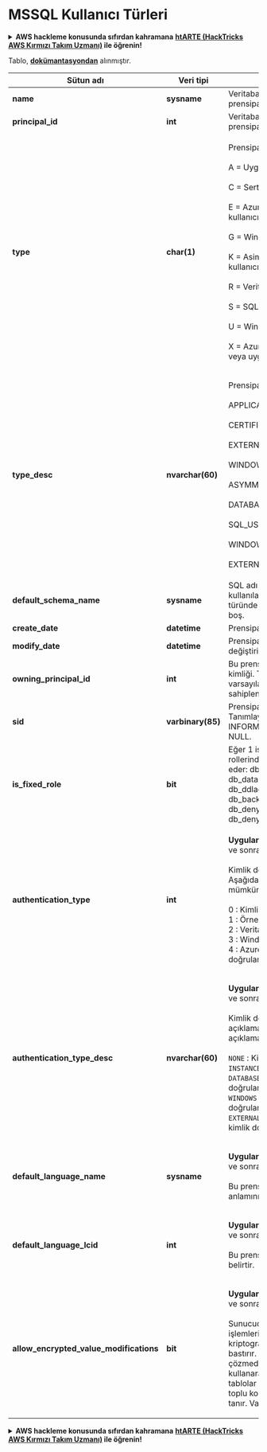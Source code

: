 # MSSQL Kullanıcı Türleri

<details>

<summary><strong>AWS hackleme konusunda sıfırdan kahramana</strong> <a href="https://training.hacktricks.xyz/courses/arte"><strong>htARTE (HackTricks AWS Kırmızı Takım Uzmanı)</strong></a><strong> ile öğrenin!</strong></summary>

* Bir **cybersecurity şirketinde** çalışıyor musunuz? **Şirketinizi HackTricks'te reklamını görmek** ister misiniz? veya **PEASS'ın en son sürümüne erişmek veya HackTricks'i PDF olarak indirmek** ister misiniz? [**ABONELİK PLANLARINI**](https://github.com/sponsors/carlospolop) kontrol edin!
* [**The PEASS Ailesi'ni**](https://opensea.io/collection/the-peass-family) keşfedin, özel [**NFT'lerimiz**](https://opensea.io/collection/the-peass-family)
* [**Resmi PEASS & HackTricks ürünlerini**](https://peass.creator-spring.com) edinin
* [**💬**](https://emojipedia.org/speech-balloon/) [**Discord grubuna**](https://discord.gg/hRep4RUj7f) veya [**telegram grubuna**](https://t.me/peass) katılın veya **Twitter'da** 🐦[**@carlospolopm**](https://twitter.com/hacktricks_live)**'u takip edin**.
* **Hacking hilelerinizi [hacktricks repo](https://github.com/carlospolop/hacktricks) ve [hacktricks-cloud repo](https://github.com/carlospolop/hacktricks-cloud)** göndererek paylaşın.

</details>

Tablo, [**dokümantasyondan**](https://learn.microsoft.com/en-us/sql/relational-databases/system-catalog-views/sys-database-principals-transact-sql?view=sql-server-ver16) alınmıştır.

| Sütun adı                                 | Veri tipi         | Açıklama                                                                                                                                                                                                                                                                                                                                                                                                                                               |
| ------------------------------------------ | ----------------- | ------------------------------------------------------------------------------------------------------------------------------------------------------------------------------------------------------------------------------------------------------------------------------------------------------------------------------------------------------------------------------------------------------------------------------------------------------ |
| **name**                                   | **sysname**       | Veritabanı içinde benzersiz olan prensipalin adı.                                                                                                                                                                                                                                                                                                                                                                                                      |
| **principal\_id**                          | **int**           | Veritabanı içinde benzersiz olan prensipalin kimliği.                                                                                                                                                                                                                                                                                                                                                                                                  |
| **type**                                   | **char(1)**       | <p>Prensipal türü:<br><br>A = Uygulama rolü<br><br>C = Sertifikaya eşlenen kullanıcı<br><br>E = Azure Active Directory'den dış kullanıcı<br><br>G = Windows grubu<br><br>K = Asimetrik anahtara eşlenen kullanıcı<br><br>R = Veritabanı rolü<br><br>S = SQL kullanıcısı<br><br>U = Windows kullanıcısı<br><br>X = Azure Active Directory grubu veya uygulamalarından dış grup</p>                                                                                  |
| **type\_desc**                             | **nvarchar(60)**  | <p>Prensipal türünün açıklaması.<br><br>APPLICATION_ROLE<br><br>CERTIFICATE_MAPPED_USER<br><br>EXTERNAL_USER<br><br>WINDOWS_GROUP<br><br>ASYMMETRIC_KEY_MAPPED_USER<br><br>DATABASE_ROLE<br><br>SQL_USER<br><br>WINDOWS_USER<br><br>EXTERNAL_GROUPS</p>                                                                                                                                                                                               |
| **default\_schema\_name**                  | **sysname**       | SQL adı bir şema belirtmediğinde kullanılacak ad. S, U veya A türünde olmayan prensipler için boş.                                                                                                                                                                                                                                                                                                                                                   |
| **create\_date**                           | **datetime**      | Prensipalin oluşturulduğu zaman.                                                                                                                                                                                                                                                                                                                                                                                                               |
| **modify\_date**                           | **datetime**      | Prensipalin en son ne zaman değiştirildiği.                                                                                                                                                                                                                                                                                                                                                                                                         |
| **owning\_principal\_id**                  | **int**           | Bu prensipali sahip olan prensipalin kimliği. Tüm sabit Veritabanı Rolleri varsayılan olarak **dbo** tarafından sahiplenilir.                                                                                                                                                                                                                                                                                                                                                |
| **sid**                                    | **varbinary(85)** | Prensipalin SID'si (Güvenlik Tanımlayıcısı). SYS ve INFORMATION SCHEMAS için NULL.                                                                                                                                                                                                                                                                                                                                                                      |
| **is\_fixed\_role**                        | **bit**           | Eğer 1 ise, bu satır sabit veritabanı rollerinden biri için bir girişi temsil eder: db\_owner, db\_accessadmin, db\_datareader, db\_datawriter, db\_ddladmin, db\_securityadmin, db\_backupoperator, db\_denydatareader, db\_denydatawriter.                                                                                                                                                                                                                       |
| **authentication\_type**                   | **int**           | <p><strong>Uygulanır:</strong> SQL Server 2012 (11.x) ve sonraki sürümler.<br><br>Kimlik doğrulama türünü belirtir. Aşağıdaki değerler ve açıklamaları mümkündür.<br><br>0 : Kimlik doğrulama yok<br>1 : Örnek kimlik doğrulama<br>2 : Veritabanı kimlik doğrulama<br>3 : Windows kimlik doğrulama<br>4 : Azure Active Directory kimlik doğrulama</p>                                                                                                        |
| **authentication\_type\_desc**             | **nvarchar(60)**  | <p><strong>Uygulanır:</strong> SQL Server 2012 (11.x) ve sonraki sürümler.<br><br>Kimlik doğrulama türünün açıklaması. Aşağıdaki değerler ve açıklamaları mümkündür.<br><br><code>NONE</code> : Kimlik doğrulama yok<br><code>INSTANCE</code> : Örnek kimlik doğrulama<br><code>DATABASE</code> : Veritabanı kimlik doğrulama<br><code>WINDOWS</code> : Windows kimlik doğrulama<br><code>EXTERNAL</code>: Azure Active Directory kimlik doğrulama</p> |
| **default\_language\_name**                | **sysname**       | <p><strong>Uygulanır:</strong> SQL Server 2012 (11.x) ve sonraki sürümler.<br><br>Bu prensipal için varsayılan dilin anlamını belirtir.</p>                                                                                                                                                                                                                                                                                                                        |
| **default\_language\_lcid**                | **int**           | <p><strong>Uygulanır:</strong> SQL Server 2012 (11.x) ve sonraki sürümler.<br><br>Bu prensipal için varsayılan LCID'yi belirtir.</p>                                                                                                                                                                                                                                                                                                                            |
| **allow\_encrypted\_value\_modifications** | **bit**           | <p><strong>Uygulanır:</strong> SQL Server 2016 (13.x) ve sonraki sürümler, SQL Database.<br><br>Sunucuda toplu kopyalama işlemlerinde şifreli veriye yönelik kriptografik meta veri denetimlerini bastırır. Bu, kullanıcının veriyi çözmeden, Always Encrypted kullanarak şifrelenmiş veriyi tablolar veya veritabanları arasında toplu kopyalama yapmasına olanak tanır. Varsayılan olarak KAPALI'dır.</p>                                                                                                                     |

<details>

<summary><strong>AWS hackleme konusunda sıfırdan kahramana</strong> <a href="https://training.hacktricks.xyz/courses/arte"><strong>htARTE (HackTricks AWS Kırmızı Takım Uzmanı)</strong></a><strong> ile öğrenin!</strong></summary>

* Bir **cybersecurity şirketinde** çalışıyor musunuz? **Şirketinizi HackTricks'te reklamını görmek** ister misiniz? veya **PEASS'ın en son sürümüne erişmek veya HackTricks'i PDF olarak indirmek** ister misiniz? [**ABONELİK PLANLARINI**](https://github.com/sponsors/carlospolop) kontrol edin!
* [**The PEASS Ailesi'ni**](https://opensea.io/collection/the-peass-family) keşfedin, özel [**NFT'lerimiz**](https://opensea.io/collection/the-peass-family)
* [**Resmi PEASS & HackTricks ürünlerini**](https://peass.creator-spring.com) edinin
* [**💬**](https://emojipedia.org/speech-balloon/) [**Discord grubuna**](https://discord.gg/hRep4RUj7f) veya [**telegram grubuna**](https://t.me/peass) katılın veya **Twitter'da** 🐦[**@carlospolopm**](https://twitter.com/hacktricks_live)**'u takip edin**.
* **
